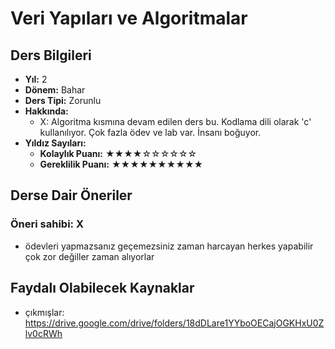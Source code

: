 # Veri Yapıları ve Algoritmalar

## Ders Bilgileri

- **Yıl:** 2
- **Dönem:** Bahar
- **Ders Tipi:** Zorunlu
- **Hakkında:**
  - X: Algoritma kısmına devam edilen ders bu. Kodlama dili olarak 'c' kullanılıyor. Çok fazla ödev ve lab var. İnsanı boğuyor.
- **Yıldız Sayıları:**
  - **Kolaylık Puanı:** ★★★★☆☆☆☆☆☆
  - **Gereklilik Puanı:** ★★★★★★★★★★

## Derse Dair Öneriler

### Öneri sahibi: X
- ödevleri yapmazsanız geçemezsiniz zaman harcayan herkes yapabilir çok zor değiller zaman alıyorlar

## Faydalı Olabilecek Kaynaklar

- çıkmışlar: https://drive.google.com/drive/folders/18dDLare1YYboOECajOGKHxU0Zlv0cRWh
